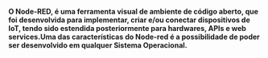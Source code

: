 **O Node-RED, é uma ferramenta visual de ambiente de código aberto, que foi desenvolvida para implementar, criar e/ou conectar dispositivos de IoT, tendo sido estendida posteriormente para hardwares, APIs e web services.Uma das características do Node-red é a possibilidade de poder ser desenvolvido em qualquer Sistema Operacional.**
